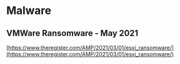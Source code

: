 # Malware

## VMWare Ransomware - May 2021

[https://www.theregister.com/AMP/2021/03/01/esxi_ransomware/](https://www.theregister.com/AMP/2021/03/01/esxi_ransomware/)